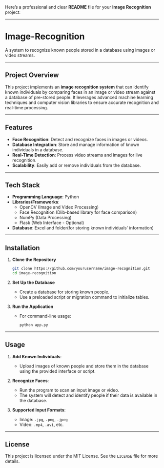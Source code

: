 Here’s a professional and clear **README** file for your **Image Recognition** project:

---

# **Image-Recognition**  
A system to recognize known people stored in a database using images or video streams.

---

## **Project Overview**  

This project implements an **image recognition system** that can identify known individuals by comparing faces in an image or video stream against a database of pre-stored people. It leverages advanced machine learning techniques and computer vision libraries to ensure accurate recognition and real-time processing.

---

## **Features**  

- **Face Recognition**: Detect and recognize faces in images or videos.  
- **Database Integration**: Store and manage information of known individuals in a database.  
- **Real-Time Detection**: Process video streams and images for live recognition.  
- **Scalability**: Easily add or remove individuals from the database.  

---

## **Tech Stack**  

- **Programming Language**: Python  
- **Libraries/Frameworks**:  
   - OpenCV (Image and Video Processing)  
   - Face Recognition (Dlib-based library for face comparison)  
   - NumPy (Data Processing)  
   - Flask (Web Interface - Optional)  
- **Database**: Excel and folder(for storing known individuals' information)  

---

## **Installation**

1. **Clone the Repository**  
   ```bash
   git clone https://github.com/yourusername/image-recognition.git
   cd image-recognition
   ```
   
4. **Set Up the Database**  
   - Create a database for storing known people.
   - Use a preloaded script or migration command to initialize tables.

5. **Run the Application**  
   - For command-line usage:
     ```bash
     python app.py

---

## **Usage**  

1. **Add Known Individuals**:  
   - Upload images of known people and store them in the database using the provided interface or script.

2. **Recognize Faces**:  
   - Run the program to scan an input image or video.  
   - The system will detect and identify people if their data is available in the database.  

3. **Supported Input Formats**:  
   - Image: `.jpg`, `.png`, `.jpeg`  
   - Video: `.mp4`, `.avi`, etc.  

---


## **License**  

This project is licensed under the MIT License. See the `LICENSE` file for more details.
